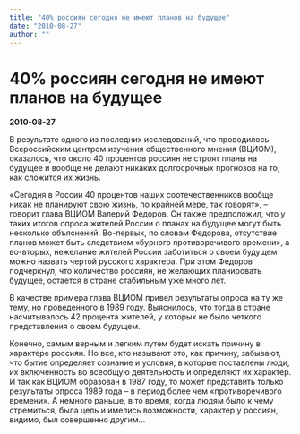 ```yaml
---
title: "40% россиян сегодня не имеют планов на будущее"
date: "2010-08-27"
author: ""
---
```


# 40% россиян сегодня не имеют планов на будущее

**2010-08-27** 

В результате одного из последних исследований, что проводилось Всероссийским центром изучения общественного мнения (ВЦИОМ), оказалось, что около 40 процентов россиян не строят планы на будущее и вообще не делают никаких долгосрочных прогнозов на то, как сложится их жизнь.

«Сегодня в России 40 процентов наших соотечественников вообще никак не планируют свою жизнь, по крайней мере, так говорят», – говорит глава ВЦИОМ Валерий Федоров. Он также предположил, что у таких итогов опроса жителей России о планах на будущее могут быть несколько объяснений. Во-первых, по словам Федорова, отсутствие планов может быть следствием «бурного противоречивого времени», а во-вторых, нежелание жителей России заботиться о своем будущем можно назвать чертой русского характера. При этом Федоров подчеркнул, что количество россиян, не желающих планировать будущее, остается в стране стабильным уже много лет.

В качестве примера глава ВЦИОМ привел результаты опроса на ту же тему, но проведенного в 1989 году. Выяснилось, что тогда в стране насчитывалось 42 процента жителей, у которых не было четкого представления о своем будущем.

Конечно, самым верным и легким путем будет искать причину в характере россиян. Но все, кто называют это, как причину, забывают, что бытие определяет сознание и условия, в которые поставлены люди, их включенность во всеобщую деятельность и определяют их характер. И так как ВЦИОМ образован в 1987 году, то может представить только результаты опроса 1989 года – в период более чем «противоречивого времени». А немного раньше, в то время, когда людям было к чему стремиться, была цель и имелись возможности, характер у россиян, видимо, был совершенно другим…